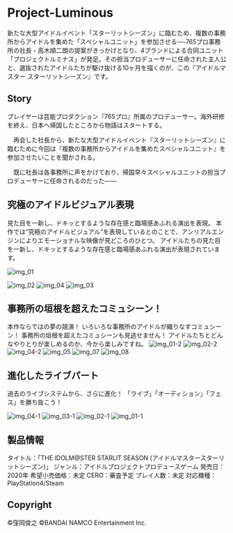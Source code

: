 # Project-Luminous
新たな大型アイドルイベント「スターリットシーズン」に臨むため、複数の事務所からアイドルを集めた「スペシャルユニット」を参加させる──765プロ事務所の社長・高木順二朗の提案がきっかけとなり、4ブランドによる合同ユニット「プロジェクトルミナス」が発足。その担当プロデューサーに任命された主人公と、選抜されたアイドルたちが駆け抜ける10ヶ月を描くのが、この『アイドルマスター スターリットシーズン』です。

## Story
プレイヤーは芸能プロダクション『765プロ』所属のプロデューサー。海外研修を終え、日本へ帰国したところから物語はスタートする。

　再会した社長から、新たな大型アイドルイベント『スターリットシーズン』に臨むために今回は『複数の事務所からアイドルを集めたスペシャルユニット』を参加させたいことを聞かされる。

　既に社長は各事務所に声をかけており、帰国早々スペシャルユニットの担当プロデューサーに任命されるのだった――

## 究極のアイドルビジュアル表現
見た目を一新し、ドキッとするような存在感と臨場感あふれる演出を表現。
本作では“究極のアイドルビジュアル”を表現しているとのことで、アンリアルエンジンによりエモーショナルな映像が見どころのひとつ。
アイドルたちの見た目を一新し、ドキッとするような存在感と臨場感あふれる演出が表現されています。

![img_01](https://user-images.githubusercontent.com/50665049/72908166-76fec780-3d78-11ea-91d7-c8df522bce15.jpg)

![img_02](https://user-images.githubusercontent.com/50665049/72908212-854ce380-3d78-11ea-87da-d5cf4a58db18.jpg)
![img_04](https://user-images.githubusercontent.com/50665049/72908216-8716a700-3d78-11ea-84ed-6bb9917ce380.jpg)
![img_03](https://user-images.githubusercontent.com/50665049/72908278-9b5aa400-3d78-11ea-9b06-7862218a4872.jpg)

## 事務所の垣根を超えたコミュシーン！
本作ならではの夢の競演！ いろいろな事務所のアイドルが織りなすコミュシーン！
事務所の垣根を超えたコミュシーンも見逃せません！
アイドルたちとどんなやりとりが楽しめるのか、今から楽しみですね。
![img_01-2](https://user-images.githubusercontent.com/50665049/72908313-ab728380-3d78-11ea-92ba-0a77e9da23ce.jpg)
![img_02-2](https://user-images.githubusercontent.com/50665049/72908357-b9280900-3d78-11ea-90c8-ca337f873860.jpg)
![img_04-2](https://user-images.githubusercontent.com/50665049/72908377-bc22f980-3d78-11ea-83bf-b6ee6ccd9a0d.jpg)
![img_05](https://user-images.githubusercontent.com/50665049/72908381-bdecbd00-3d78-11ea-8e12-9a706b20ee71.jpg)
![img_07](https://user-images.githubusercontent.com/50665049/72908389-bf1dea00-3d78-11ea-8725-97253ee02d40.jpg)
![img_08](https://user-images.githubusercontent.com/50665049/72908393-c04f1700-3d78-11ea-99c3-b07ffb323c77.jpg)

## 進化したライブパート
過去のライブシステムから、さらに進化！ 「ライブ」「オーディション」「フェス」を勝ち抜こう！

![img_04-1](https://user-images.githubusercontent.com/50665049/72908510-e8d71100-3d78-11ea-83d9-82d522944352.jpg)
![img_03-1](https://user-images.githubusercontent.com/50665049/72908517-e96fa780-3d78-11ea-9c06-680993e1aa9f.jpg)
![img_02-1](https://user-images.githubusercontent.com/50665049/72908534-f42a3c80-3d78-11ea-9ac1-fc6617a22cf3.jpg)
![img_01-1](https://user-images.githubusercontent.com/50665049/72908538-f4c2d300-3d78-11ea-9dcb-12d31c61ac99.jpg)

## 製品情報

タイトル：「THE IDOLM@STER STARLIT SEASON (アイドルマスタースターリットシーズン)」
ジャンル：アイドルプロジェクトプロデュースゲーム
発売日：2020年
希望小売価格：未定
CERO：審査予定
プレイ人数：未定
対応機種：PlayStation4/Steam

## Copyright

©窪岡俊之 ©BANDAI NAMCO Entertainment Inc.
